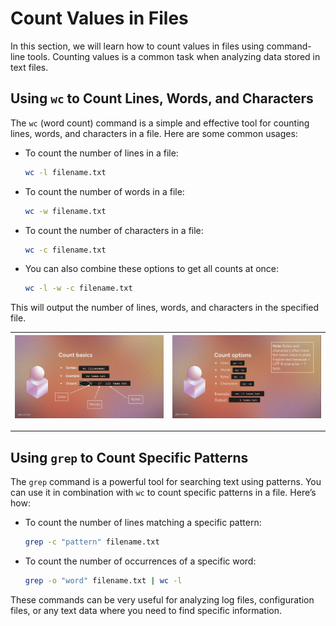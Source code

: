 # Count Values in Files

In this section, we will learn how to count values in files using command-line tools. Counting values is a common task when analyzing data stored in text files.

## Using `wc` to Count Lines, Words, and Characters

The `wc` (word count) command is a simple and effective tool for counting lines, words, and characters in a file. Here are some common usages:

- To count the number of lines in a file:

  ```bash
  wc -l filename.txt
  ```

- To count the number of words in a file:

  ```bash
  wc -w filename.txt
  ```

- To count the number of characters in a file:

  ```bash
  wc -c filename.txt
  ```

- You can also combine these options to get all counts at once:

  ```bash
  wc -l -w -c filename.txt
  ```

This will output the number of lines, words, and characters in the specified file.

| ![Count Basics Diagram](count-basics-diagram.png) | ![Count Options Diagram](count-options-diagram.png) |
|:-----------------------------------------------:|:-----------------------------------------------:|

---

## Using `grep` to Count Specific Patterns

The `grep` command is a powerful tool for searching text using patterns. You can use it in combination with `wc` to count specific patterns in a file. Here’s how:

- To count the number of lines matching a specific pattern:

  ```bash
  grep -c "pattern" filename.txt
  ```

- To count the number of occurrences of a specific word:

  ```bash
  grep -o "word" filename.txt | wc -l
  ```

These commands can be very useful for analyzing log files, configuration files, or any text data where you need to find specific information.
